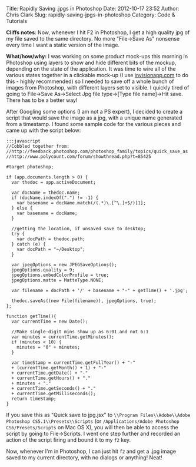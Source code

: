 Title: Rapidly Saving .jpgs in Photoshop
Date: 2012-10-17 23:52
Author: Chris Clark
Slug: rapidly-saving-jpgs-in-photoshop
Category: Code & Tutorials

**Cliffs notes**: Now, whenever I hit F2 in Photoshop, I get a high
quality jpg of my file saved to the same directory. No more
"File-&gt;Save As" nonsense every time I want a static version of the
image.  
  
**What/how/why:** I was working on some product mock-ups this morning in
Photoshop using layers to show and hide different bits of the mockup,
depending on the state of the application. It was time to wire all of
the various states together in a clickable mock-up (I use
[invisionapp.com](http://invisionapp.com/) to do this - highly
recommended) so I needed to save off a whole bunch of images from
Photoshop, with different layers set to visible. I quickly tired of
going to File-&gt;Save As-&gt;Select Jpg file type-&gt;\[Type file
name\]-&gt;Hit save. There has to be a better way!  
  
After Googling some options (I am not a PS expert), I decided to create
a script that would save the image as a jpg, with a unique name
generated from a timestamp. I found some sample code for the various
pieces and came up with the script below:  

    :::javascript
    //Cobbled together from:
    //http://feedback.photoshop.com/photoshop_family/topics/quick_save_as
    //http://www.polycount.com/forum/showthread.php?t=85425
    
    #target photoshop;
    
    if (app.documents.length > 0) {
      var thedoc = app.activeDocument;
      
      var docName = thedoc.name;
      if (docName.indexOf(".") != -1) {
        var basename = docName.match(/(.*)\.[^\.]+$/)[1];
      } else {
        var basename = docName;
      }
      
      //getting the location, if unsaved save to desktop;
      try {
        var docPath = thedoc.path;
      } catch (e) {
        var docPath = "~/Desktop";
      }
      
      var jpegOptions = new JPEGSaveOptions();
      jpegOptions.quality = 9;
      jpegOptions.embedColorProfile = true;
      jpegOptions.matte = MatteType.NONE;
      
      var filename = docPath + '/' + basename + "-" + getTime() + '.jpg';
      
      thedoc.saveAs((new File(filename)), jpegOptions, true);
    }; 
      
    function getTime(){
      var currentTime = new Date();
      
      //Make single-digit mins show up as 6:01 and not 6:1
      var minutes = currentTime.getMinutes();
      if (minutes < 10) {
        minutes = "0" + minutes;
      }
      
      var timeStamp = currentTime.getFullYear() + "-"
      + (currentTime.getMonth() + 1) + "-"
      + currentTime.getDate() + "-"
      + currentTime.getHours() + "."
      + minutes + "."
      + currentTime.getSeconds() + "."
      + currentTime.getMilliseconds();
      return timeStamp;
    }

If you save this as "Quick save to jpg.jsx" to ``\\Program
Files\\Adobe\\Adobe Photoshop CS5.1\\Presets\\Scripts`` (or
``/Applications/Adobe Photoshop CS6/Presets/Scripts`` on Mac OS X), you
will then be able to access the script by going to File-&gt;Scripts. I
went one step further and recorded an action of the script firing and
bound it to my ``f2`` key.
  
Now, whenever I'm in Photoshop, I can just hit ``f2`` and get a .jpg image
saved to my current directory, with no dialogs or anything! Neat!
